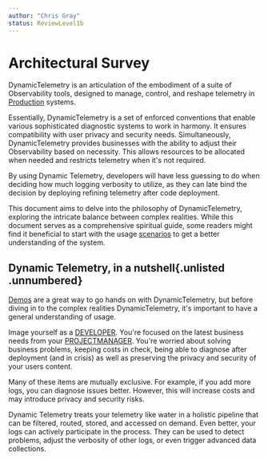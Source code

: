 ```yaml
---
author: "Chris Gray"
status: ReviewLevel1b
---
```


# Architectural Survey

DynamicTelemetry is an articulation of the embodiment of a suite of
Observability tools, designed to manage, control, and reshape telemetry in
[Production](./PositionPaper.DefiningProduction.document.md) systems.

Essentially, DynamicTelemetry is a set of enforced conventions that enable
various sophisticated diagnostic systems to work in harmony. It ensures
compatibility with user privacy and security needs. Simultaneously,
DynamicTelemetry provides businesses with the ability to adjust their
Observability based on necessity. This allows resources to be allocated when
needed and restricts telemetry when it's not required.

By using Dynamic Telemetry, developers will have less guessing to do when
deciding how much logging verbosity to utilize, as they can late bind the
decision by deploying refining telemetry after code deployment.

This document aims to delve into the philosophy of DynamicTelemetry, exploring
the intricate balance between complex realities. While this document serves as a
comprehensive spiritual guide, some readers might find it beneficial to start
with the usage [scenarios](./Scenarios.Overview.document.md) to get a better
understanding of the system.

## Dynamic Telemetry, in a nutshell{.unlisted .unnumbered}

[Demos](./Demos.1.DropChattyLog.md) are a great way to go hands on with
DynamicTelemetry, but before diving in to the complex realities
DynamicTelemetry, it's important to have a general understanding of usage.

Image yourself as a [DEVELOPER](./Persona_Developer.document.md). You're focused
on the latest business needs from your
[PROJECTMANAGER](./Persona_ProjectManager.document.md). You're worried about
solving business problems, keeping costs in check, being able to diagnose after
deployment (and in crisis) as well as preserving the privacy and security of
your users content.

Many of these items are mutually exclusive. For example, if you add more logs,
you can diagnose issues better. However, this will increase costs and may
introduce privacy and security risks.

Dynamic Telemetry treats your telemetry like water in a holistic pipeline that
can be filtered, routed, stored, and accessed on demand. Even better, your logs
can actively participate in the process. They can be used to detect problems,
adjust the verbosity of other logs, or even trigger advanced data collections.
